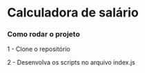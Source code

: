 # Calculadora de salário

### Como rodar o projeto

1 - Clone o repositório

2 - Desenvolva os scripts no arquivo index.js

